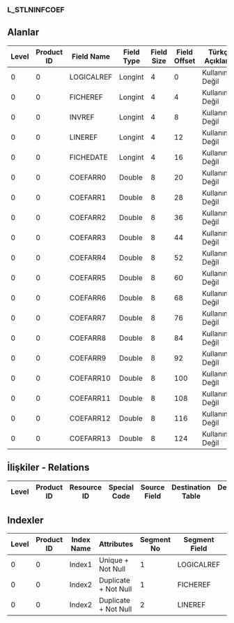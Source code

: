 ### L_STLNINFCOEF

## Alanlar

**Level**|**Product ID**|**Field Name**|**Field Type**|**Field Size**|**Field Offset**|**Türkçe Açıklama**|**Expression**
-----|-----|-----|-----|-----|-----|-----|-----
0|0|LOGICALREF|Longint|4|0|Kullanımda Değil|Not In Use
0|0|FICHEREF|Longint|4|4|Kullanımda Değil|Not In Use
0|0|INVREF|Longint|4|8|Kullanımda Değil|Not In Use
0|0|LINEREF|Longint|4|12|Kullanımda Değil|Not In Use
0|0|FICHEDATE|Longint|4|16|Kullanımda Değil|Not In Use
0|0|COEFARR0|Double|8|20|Kullanımda Değil|Not In Use
0|0|COEFARR1|Double|8|28|Kullanımda Değil|Not In Use
0|0|COEFARR2|Double|8|36|Kullanımda Değil|Not In Use
0|0|COEFARR3|Double|8|44|Kullanımda Değil|Not In Use
0|0|COEFARR4|Double|8|52|Kullanımda Değil|Not In Use
0|0|COEFARR5|Double|8|60|Kullanımda Değil|Not In Use
0|0|COEFARR6|Double|8|68|Kullanımda Değil|Not In Use
0|0|COEFARR7|Double|8|76|Kullanımda Değil|Not In Use
0|0|COEFARR8|Double|8|84|Kullanımda Değil|Not In Use
0|0|COEFARR9|Double|8|92|Kullanımda Değil|Not In Use
0|0|COEFARR10|Double|8|100|Kullanımda Değil|Not In Use
0|0|COEFARR11|Double|8|108|Kullanımda Değil|Not In Use
0|0|COEFARR12|Double|8|116|Kullanımda Değil|Not In Use
0|0|COEFARR13|Double|8|124|Kullanımda Değil|Not In Use

## İlişkiler - Relations

**Level**|**Product ID**|**Resource ID**|**Special Code**|**Source Field**|**Destination Table**|**Destination Field**|**Relation Type**|**Extra Condition**
-----|-----|-----|-----|-----|-----|-----|-----|-----

## Indexler

**Level**|**Product ID**|**Index Name**|**Attributes**|**Segment No**|**Segment Field**|**Sense**
-----|-----|-----|-----|-----|-----|-----
0|0|Index1|Unique + Not Null|1|LOGICALREF|Ascending
0|0|Index2|Duplicate + Not Null|1|FICHEREF|Ascending
0|0|Index2|Duplicate + Not Null|2|LINEREF|Ascending
